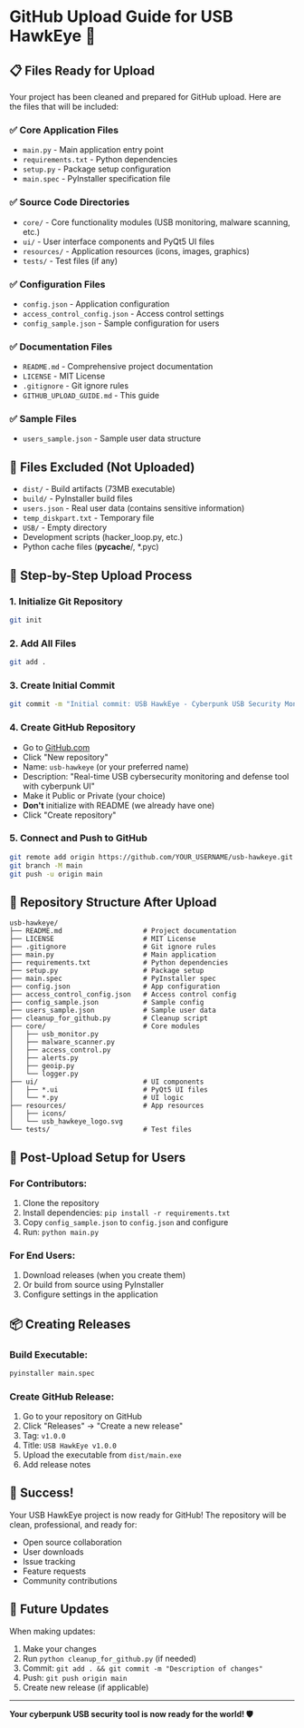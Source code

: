 # GitHub Upload Guide for USB HawkEye 🚀

## 📋 Files Ready for Upload

Your project has been cleaned and prepared for GitHub upload. Here are the files that will be included:

### ✅ **Core Application Files**
- `main.py` - Main application entry point
- `requirements.txt` - Python dependencies
- `setup.py` - Package setup configuration
- `main.spec` - PyInstaller specification file

### ✅ **Source Code Directories**
- `core/` - Core functionality modules (USB monitoring, malware scanning, etc.)
- `ui/` - User interface components and PyQt5 UI files
- `resources/` - Application resources (icons, images, graphics)
- `tests/` - Test files (if any)

### ✅ **Configuration Files**
- `config.json` - Application configuration
- `access_control_config.json` - Access control settings
- `config_sample.json` - Sample configuration for users

### ✅ **Documentation Files**
- `README.md` - Comprehensive project documentation
- `LICENSE` - MIT License
- `.gitignore` - Git ignore rules
- `GITHUB_UPLOAD_GUIDE.md` - This guide

### ✅ **Sample Files**
- `users_sample.json` - Sample user data structure

## 🚫 **Files Excluded (Not Uploaded)**
- `dist/` - Build artifacts (73MB executable)
- `build/` - PyInstaller build files
- `users.json` - Real user data (contains sensitive information)
- `temp_diskpart.txt` - Temporary file
- `USB/` - Empty directory
- Development scripts (hacker_loop.py, etc.)
- Python cache files (__pycache__/, *.pyc)

## 📝 **Step-by-Step Upload Process**

### 1. **Initialize Git Repository**
```bash
git init
```

### 2. **Add All Files**
```bash
git add .
```

### 3. **Create Initial Commit**
```bash
git commit -m "Initial commit: USB HawkEye - Cyberpunk USB Security Monitor"
```

### 4. **Create GitHub Repository**
- Go to [GitHub.com](https://github.com)
- Click "New repository"
- Name: `usb-hawkeye` (or your preferred name)
- Description: "Real-time USB cybersecurity monitoring and defense tool with cyberpunk UI"
- Make it Public or Private (your choice)
- **Don't** initialize with README (we already have one)
- Click "Create repository"

### 5. **Connect and Push to GitHub**
```bash
git remote add origin https://github.com/YOUR_USERNAME/usb-hawkeye.git
git branch -M main
git push -u origin main
```

## 🎯 **Repository Structure After Upload**

```
usb-hawkeye/
├── README.md                    # Project documentation
├── LICENSE                      # MIT License
├── .gitignore                   # Git ignore rules
├── main.py                      # Main application
├── requirements.txt             # Python dependencies
├── setup.py                     # Package setup
├── main.spec                    # PyInstaller spec
├── config.json                  # App configuration
├── access_control_config.json   # Access control config
├── config_sample.json           # Sample config
├── users_sample.json            # Sample user data
├── cleanup_for_github.py        # Cleanup script
├── core/                        # Core modules
│   ├── usb_monitor.py
│   ├── malware_scanner.py
│   ├── access_control.py
│   ├── alerts.py
│   ├── geoip.py
│   └── logger.py
├── ui/                          # UI components
│   ├── *.ui                     # PyQt5 UI files
│   └── *.py                     # UI logic
├── resources/                   # App resources
│   ├── icons/
│   └── usb_hawkeye_logo.svg
└── tests/                       # Test files
```

## 🔧 **Post-Upload Setup for Users**

### For Contributors:
1. Clone the repository
2. Install dependencies: `pip install -r requirements.txt`
3. Copy `config_sample.json` to `config.json` and configure
4. Run: `python main.py`

### For End Users:
1. Download releases (when you create them)
2. Or build from source using PyInstaller
3. Configure settings in the application

## 📦 **Creating Releases**

### Build Executable:
```bash
pyinstaller main.spec
```

### Create GitHub Release:
1. Go to your repository on GitHub
2. Click "Releases" → "Create a new release"
3. Tag: `v1.0.0`
4. Title: `USB HawkEye v1.0.0`
5. Upload the executable from `dist/main.exe`
6. Add release notes

## 🎉 **Success!**

Your USB HawkEye project is now ready for GitHub! The repository will be clean, professional, and ready for:
- Open source collaboration
- User downloads
- Issue tracking
- Feature requests
- Community contributions

## 🔄 **Future Updates**

When making updates:
1. Make your changes
2. Run `python cleanup_for_github.py` (if needed)
3. Commit: `git add . && git commit -m "Description of changes"`
4. Push: `git push origin main`
5. Create new release (if applicable)

---

**Your cyberpunk USB security tool is now ready for the world! 🛡️** 